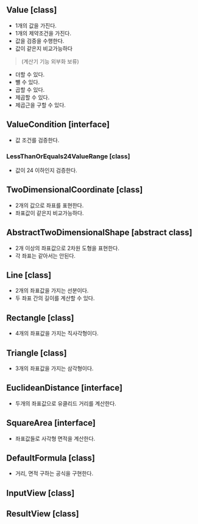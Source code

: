 
## Value [class]
- 1개의 값을 가진다.
- 1개의 제약조건을 가진다.
- 값을 검증을 수행한다.
- 값이 같은지 비교가능하다
> (계산기 기능 외부화 보류)
- 더할 수 있다.
- 뺼 수 있다.
- 곱할 수 있다.
- 제곱할 수 있다.
- 제곱근을 구할 수 있다.

## ValueCondition [interface]
- 값 조건를 검증한다.

### LessThanOrEquals24ValueRange [class]
- 값이 24 이하인지 검증한다.

## TwoDimensionalCoordinate [class]
- 2개의 값으로 좌표를 표현한다.
- 좌표값이 같은지 비교가능하다.

## AbstractTwoDimensionalShape [abstract class]
- 2개 이상의 좌표값으로 2차원 도형을 표현한다.
- 각 좌표는 같아서는 안된다.

## Line [class]
- 2개의 좌표값을 가지는 선분이다.
- 두 좌표 간의 길이를 계산할 수 있다.

## Rectangle [class]
- 4개의 좌표값을 가지는 직사각형이다.

## Triangle [class]
- 3개의 좌표값을 가지는 삼각형이다.

## EuclideanDistance [interface]
- 두개의 좌표값으로 유클리드 거리를 계산한다.

## SquareArea [interface]
- 좌표값들로 사각형 면적을 계산한다.

## DefaultFormula [class]
- 거리, 면적 구하는 공식을 구현한다.

## InputView [class]

## ResultView [class]

